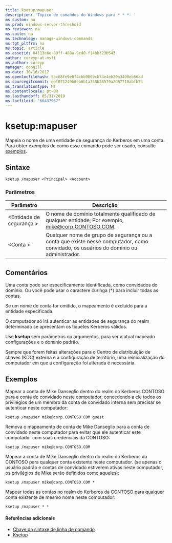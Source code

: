 ```yaml
---
title: ksetup:mapuser
description: 'Tópico de comandos do Windows para * * *- '
ms.custom: na
ms.prod: windows-server-threshold
ms.reviewer: na
ms.suite: na
ms.technology: manage-windows-commands
ms.tgt_pltfrm: na
ms.topic: article
ms.assetid: 84113e6e-89ff-488a-9cd0-f14bbf23b543
author: coreyp-at-msft
ms.author: coreyp
manager: dongill
ms.date: 10/16/2017
ms.openlocfilehash: 5bc68fe9e8f4cbb9869cb74e4eb20a3400eb56ad
ms.sourcegitcommit: eaf071249b6eb6b1a758b38579a2d87710abfb54
ms.translationtype: MT
ms.contentlocale: pt-BR
ms.lasthandoff: 05/31/2019
ms.locfileid: "66437967"
---
```

# <a name="ksetupmapuser"></a>ksetup:mapuser



Mapeia o nome de uma entidade de segurança do Kerberos em uma conta. Para obter exemplos de como esse comando pode ser usado, consulte [exemplos](#BKMK_Examples).

## <a name="syntax"></a>Sintaxe

```
ksetup /mapuser <Principal> <Account>
```

### <a name="parameters"></a>Parâmetros

|  Parâmetro   |                                                   Descrição                                                   |
|--------------|-----------------------------------------------------------------------------------------------------------------|
| \<Entidade de segurança > |              O nome de domínio totalmente qualificado de qualquer entidade; Por exemplo, mike@corp.CONTOSO.COM.              |
|  \<Conta >  | Qualquer nome de grupo de segurança ou a conta que existe nesse computador, como convidado, os usuários do domínio ou administrador. |

## <a name="remarks"></a>Comentários

Uma conta pode ser especificamente identificada, como convidados do domínio. Ou você pode usar o caractere curinga (*) para incluir todas as contas.

Se um nome de conta for omitido, o mapeamento é excluído para a entidade especificada.

O computador só irá autenticar as entidades de segurança do realm determinado se apresentam os tíquetes Kerberos válidos.

Use **ksetup** sem parâmetros ou argumentos, para ver a atual mapeado configurações e o domínio padrão.

Sempre que forem feitas alterações para o Centro de distribuição de chaves (KDC) externa e a configuração de território, uma reinicialização do computador em que a configuração foi alterada é necessária.

## <a name="BKMK_Examples"></a>Exemplos

Mapear a conta de Mike Danseglio dentro do realm do Kerberos CONTOSO para a conta de convidado neste computador, concedendo a ele todos os privilégios de um membro da conta de convidado interna sem precisar se autenticar neste computador:
```
ksetup /mapuser mike@corp.CONTOSO.COM guest
```
Remova o mapeamento de conta de Mike Danseglio para a conta de convidado neste computador para evitar que ele autenticar este computador com suas credenciais da CONTOSO:
```
ksetup /mapuser mike@corp.CONTOSO.COM 
```
Mapear a conta de Mike Danseglio dentro do realm do Kerberos da CONTOSO para qualquer conta existente neste computador. (se apenas o usuário padrão e contas de convidado estiverem ativas neste computador, os privilégios de Mike serão definidos como aqueles):
```
ksetup /mapuser mike@corp.CONTOSO.COM *
```
Mapear todas as contas no realm do Kerberos da CONTOSO para qualquer conta existente de mesmo nome neste computador:
```
ksetup /mapuser * *
```

#### <a name="additional-references"></a>Referências adicionais

-   [Chave da sintaxe de linha de comando](command-line-syntax-key.md)
-   [Ksetup](ksetup.md)